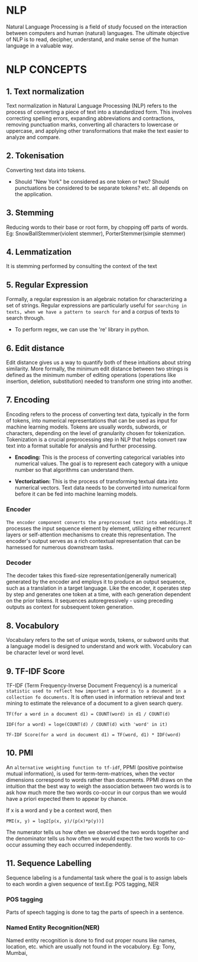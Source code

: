 # NLP
Natural Language Processing is a field of study focused on the interaction between computers and human (natural) languages. The ultimate objective of NLP is to read, decipher, understand, and make sense of the human language in a valuable way.

# NLP CONCEPTS

## 1. Text normalization
Text normalization in Natural Language Processing (NLP) refers to the process of converting a piece of text into a standardized form. This involves correcting spelling errors, expanding abbreviations and contractions, removing punctuation marks, converting all characters to lowercase or uppercase, and applying other transformations that make the text easier to analyze and compare.

## 2. Tokenisation
Converting text data into tokens.
- Should "New York" be considered as one token or two? Should punctuations be considered to be separate tokens? etc. all depends on the application. 

## 3. Stemming
Reducing words to their base or root form, by chopping off parts of words.
Eg: SnowBallStemmer(violent stemmer), PorterStemmer(simple stemmer)

## 4. Lemmatization
It is stemming performed by consulting the context of the text

## 5. Regular Expression
Formally, a regular expression is an algebraic notation for characterizing a set of strings. Regular expressions are particularly useful for `searching in texts, when we have a pattern to search for` and a corpus of texts to search through.
- To perform regex, we can use the 're' library in python.

## 6. Edit distance
Edit distance gives us a way to quantify both of these intuitions about string similarity. More formally, the minimum edit distance between two strings is defined as the minimum number of editing operations (operations like insertion, deletion, substitution) needed to transform one string into another.

## 7. Encoding
Encoding refers to the process of converting text data, typically in the form of tokens, into numerical representations that can be used as input for machine learning models. Tokens are usually words, subwords, or characters, depending on the level of granularity chosen for tokenization. Tokenization is a crucial preprocessing step in NLP that helps convert raw text into a format suitable for analysis and further processing. 

- **Encoding:** This is the process of converting categorical variables into numerical values. The goal is to represent each category with a unique number so that algorithms can understand them. 

- **Vectorization:** This is the process of transforming textual data into numerical vectors. Text data needs to be converted into numerical form before it can be fed into machine learning models.


### Encoder
`The encoder component converts the preprocessed text into embeddings.`It processes the input sequence element by element, utilizing either recurrent layers or self-attention mechanisms to create this representation. The encoder's output serves as a rich contextual representation that can be harnessed for numerous downstream tasks.

### Decoder
The decoder takes this fixed-size representation(generally numerical) generated by the encoder and employs it to produce an output sequence, such as a translation in a target language. Like the encoder, it operates step by step and generates one token at a time, with each generation dependent on the prior tokens. It sequences autoregressively - using preceding outputs as context for subsequent token generation. 

## 8. Vocabulory
Vocabulary refers to the set of unique words, tokens, or subword units that a language model is designed to understand and work with. Vocabulory can be character level or word level.

## 9. TF-IDF Score
TF-IDF (Term Frequency-Inverse Document Frequency) is a numerical `statistic used to reflect how important a word is to a document in a collection fo documents.` It is often used in information retrieval and text mining to estimate the relevance of a document to a given search query.

`TF(for a word in a document d1) = COUNT(word) in d1 / COUNT(d)`

`IDF(for a word) = loge(COUNT(d) / COUNT(d) with 'word' in it)`

`TF-IDF Score(for a word in document d1) = TF(word, d1) * IDF(word)`

## 10. PMI
An `alternative weighting function to tf-idf`, PPMI (positive pointwise mutual information), is used for term-term-matrices, when the vector dimensions correspond to words rather than documents. PPMI draws on the intuition that the best way to weigh the association between two words is to ask how much more the two words co-occur in our corpus than we would have a priori expected them to appear by chance.

If x is a word and y be a context word, then 

    PMI(x, y) = log2[p(x, y)/(p(x)*p(y))]
The numerator tells us how often we observed the two words together and the denominator tells us how often we would expect the two words to co-occur assuming they each occurred independently.

## 11. Sequence Labelling
Sequence labeling is a fundamental task  where the goal is to assign labels to each wordin a given sequence of text.Eg: POS tagging, NER 

### POS tagging
Parts of speech tagging is done to tag the parts of speech in a sentence.

### Named Entity Recognition(NER)
Named entity recognition is done to find out proper nouns like names, location, etc. which are usually not found in the vocabulory.
Eg: Tony, Mumbai, 


